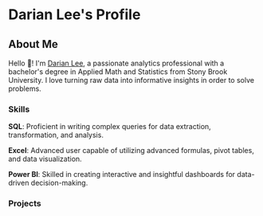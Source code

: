 # Darian Lee's Profile

## About Me

Hello 👋! I'm [Darian Lee](https://www.linkedin.com/in/darianlee555), a passionate analytics professional with a bachelor's degree in Applied Math and Statistics from Stony Brook University. I love turning raw data into informative insights in order to solve problems.

### Skills
**SQL**: Proficient in writing complex queries for data extraction, transformation, and analysis.

**Excel**: Advanced user capable of utilizing advanced formulas, pivot tables, and data visualization.

**Power BI**: Skilled in creating interactive and insightful dashboards for data-driven decision-making.

### Projects


